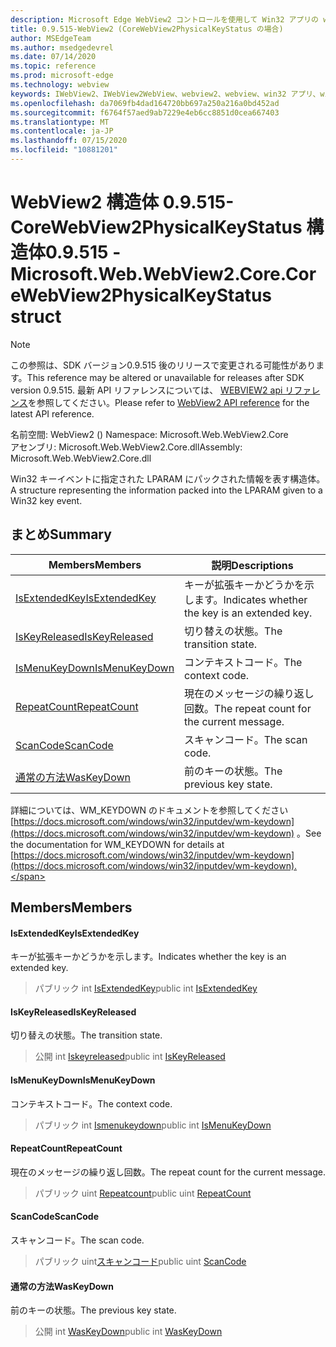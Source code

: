 ```yaml
---
description: Microsoft Edge WebView2 コントロールを使用して Win32 アプリの web コンテンツをホストする
title: 0.9.515-WebView2 (CoreWebView2PhysicalKeyStatus の場合)
author: MSEdgeTeam
ms.author: msedgedevrel
ms.date: 07/14/2020
ms.topic: reference
ms.prod: microsoft-edge
ms.technology: webview
keywords: IWebView2、IWebView2WebView、webview2、webview、win32 アプリ、win32、edge、ICoreWebView2、ICoreWebView2Controller、browser control、edge html
ms.openlocfilehash: da7069fb4dad164720bb697a250a216a0bd452ad
ms.sourcegitcommit: f6764f57aed9ab7229e4eb6cc8851d0cea667403
ms.translationtype: MT
ms.contentlocale: ja-JP
ms.lasthandoff: 07/15/2020
ms.locfileid: "10881201"
---
```

# <span data-ttu-id="a1838-104">WebView2 構造体 0.9.515-CoreWebView2PhysicalKeyStatus 構造体</span><span class="sxs-lookup"><span data-stu-id="a1838-104">0.9.515 - Microsoft.Web.WebView2.Core.CoreWebView2PhysicalKeyStatus struct</span></span> 

> [!NOTE]
> <span data-ttu-id="a1838-105">この参照は、SDK バージョン0.9.515 後のリリースで変更される可能性があります。</span><span class="sxs-lookup"><span data-stu-id="a1838-105">This reference may be altered or unavailable for releases after SDK version 0.9.515.</span></span> <span data-ttu-id="a1838-106">最新 API リファレンスについては、 [WEBVIEW2 api リファレンス](../../../webview2-api-reference.md)を参照してください。</span><span class="sxs-lookup"><span data-stu-id="a1838-106">Please refer to [WebView2 API reference](../../../webview2-api-reference.md) for the latest API reference.</span></span>

<span data-ttu-id="a1838-107">名前空間: WebView2 () </span><span class="sxs-lookup"><span data-stu-id="a1838-107">Namespace: Microsoft.Web.WebView2.Core</span></span>\
<span data-ttu-id="a1838-108">アセンブリ: Microsoft.Web.WebView2.Core.dll</span><span class="sxs-lookup"><span data-stu-id="a1838-108">Assembly: Microsoft.Web.WebView2.Core.dll</span></span>

<span data-ttu-id="a1838-109">Win32 キーイベントに指定された LPARAM にパックされた情報を表す構造体。</span><span class="sxs-lookup"><span data-stu-id="a1838-109">A structure representing the information packed into the LPARAM given to a Win32 key event.</span></span>

## <span data-ttu-id="a1838-110">まとめ</span><span class="sxs-lookup"><span data-stu-id="a1838-110">Summary</span></span>

 <span data-ttu-id="a1838-111">Members</span><span class="sxs-lookup"><span data-stu-id="a1838-111">Members</span></span>                        | <span data-ttu-id="a1838-112">説明</span><span class="sxs-lookup"><span data-stu-id="a1838-112">Descriptions</span></span>
--------------------------------|---------------------------------------------
[<span data-ttu-id="a1838-113">IsExtendedKey</span><span class="sxs-lookup"><span data-stu-id="a1838-113">IsExtendedKey</span></span>](#isextendedkey) | <span data-ttu-id="a1838-114">キーが拡張キーかどうかを示します。</span><span class="sxs-lookup"><span data-stu-id="a1838-114">Indicates whether the key is an extended key.</span></span>
[<span data-ttu-id="a1838-115">IsKeyReleased</span><span class="sxs-lookup"><span data-stu-id="a1838-115">IsKeyReleased</span></span>](#iskeyreleased) | <span data-ttu-id="a1838-116">切り替えの状態。</span><span class="sxs-lookup"><span data-stu-id="a1838-116">The transition state.</span></span>
[<span data-ttu-id="a1838-117">IsMenuKeyDown</span><span class="sxs-lookup"><span data-stu-id="a1838-117">IsMenuKeyDown</span></span>](#ismenukeydown) | <span data-ttu-id="a1838-118">コンテキストコード。</span><span class="sxs-lookup"><span data-stu-id="a1838-118">The context code.</span></span>
[<span data-ttu-id="a1838-119">RepeatCount</span><span class="sxs-lookup"><span data-stu-id="a1838-119">RepeatCount</span></span>](#repeatcount) | <span data-ttu-id="a1838-120">現在のメッセージの繰り返し回数。</span><span class="sxs-lookup"><span data-stu-id="a1838-120">The repeat count for the current message.</span></span>
[<span data-ttu-id="a1838-121">ScanCode</span><span class="sxs-lookup"><span data-stu-id="a1838-121">ScanCode</span></span>](#scancode) | <span data-ttu-id="a1838-122">スキャンコード。</span><span class="sxs-lookup"><span data-stu-id="a1838-122">The scan code.</span></span>
[<span data-ttu-id="a1838-123">通常の方法</span><span class="sxs-lookup"><span data-stu-id="a1838-123">WasKeyDown</span></span>](#waskeydown) | <span data-ttu-id="a1838-124">前のキーの状態。</span><span class="sxs-lookup"><span data-stu-id="a1838-124">The previous key state.</span></span>

<span data-ttu-id="a1838-125">詳細については、WM_KEYDOWN のドキュメントを参照してください [https://docs.microsoft.com/windows/win32/inputdev/wm-keydown](https://docs.microsoft.com/windows/win32/inputdev/wm-keydown) 。</span><span class="sxs-lookup"><span data-stu-id="a1838-125">See the documentation for WM_KEYDOWN for details at [https://docs.microsoft.com/windows/win32/inputdev/wm-keydown](https://docs.microsoft.com/windows/win32/inputdev/wm-keydown).</span></span>

## <span data-ttu-id="a1838-126">Members</span><span class="sxs-lookup"><span data-stu-id="a1838-126">Members</span></span>

#### <span data-ttu-id="a1838-127">IsExtendedKey</span><span class="sxs-lookup"><span data-stu-id="a1838-127">IsExtendedKey</span></span> 

<span data-ttu-id="a1838-128">キーが拡張キーかどうかを示します。</span><span class="sxs-lookup"><span data-stu-id="a1838-128">Indicates whether the key is an extended key.</span></span>

> <span data-ttu-id="a1838-129">パブリック int [IsExtendedKey](#isextendedkey)</span><span class="sxs-lookup"><span data-stu-id="a1838-129">public int [IsExtendedKey](#isextendedkey)</span></span>

#### <span data-ttu-id="a1838-130">IsKeyReleased</span><span class="sxs-lookup"><span data-stu-id="a1838-130">IsKeyReleased</span></span> 

<span data-ttu-id="a1838-131">切り替えの状態。</span><span class="sxs-lookup"><span data-stu-id="a1838-131">The transition state.</span></span>

> <span data-ttu-id="a1838-132">公開 int [Iskeyreleased](#iskeyreleased)</span><span class="sxs-lookup"><span data-stu-id="a1838-132">public int [IsKeyReleased](#iskeyreleased)</span></span>

#### <span data-ttu-id="a1838-133">IsMenuKeyDown</span><span class="sxs-lookup"><span data-stu-id="a1838-133">IsMenuKeyDown</span></span> 

<span data-ttu-id="a1838-134">コンテキストコード。</span><span class="sxs-lookup"><span data-stu-id="a1838-134">The context code.</span></span>

> <span data-ttu-id="a1838-135">パブリック int [Ismenukeydown](#ismenukeydown)</span><span class="sxs-lookup"><span data-stu-id="a1838-135">public int [IsMenuKeyDown](#ismenukeydown)</span></span>

#### <span data-ttu-id="a1838-136">RepeatCount</span><span class="sxs-lookup"><span data-stu-id="a1838-136">RepeatCount</span></span> 

<span data-ttu-id="a1838-137">現在のメッセージの繰り返し回数。</span><span class="sxs-lookup"><span data-stu-id="a1838-137">The repeat count for the current message.</span></span>

> <span data-ttu-id="a1838-138">パブリック uint [Repeatcount](#repeatcount)</span><span class="sxs-lookup"><span data-stu-id="a1838-138">public uint [RepeatCount](#repeatcount)</span></span>

#### <span data-ttu-id="a1838-139">ScanCode</span><span class="sxs-lookup"><span data-stu-id="a1838-139">ScanCode</span></span> 

<span data-ttu-id="a1838-140">スキャンコード。</span><span class="sxs-lookup"><span data-stu-id="a1838-140">The scan code.</span></span>

> <span data-ttu-id="a1838-141">パブリック uint[スキャンコード](#scancode)</span><span class="sxs-lookup"><span data-stu-id="a1838-141">public uint [ScanCode](#scancode)</span></span>

#### <span data-ttu-id="a1838-142">通常の方法</span><span class="sxs-lookup"><span data-stu-id="a1838-142">WasKeyDown</span></span> 

<span data-ttu-id="a1838-143">前のキーの状態。</span><span class="sxs-lookup"><span data-stu-id="a1838-143">The previous key state.</span></span>

> <span data-ttu-id="a1838-144">公開 int [WasKeyDown](#waskeydown)</span><span class="sxs-lookup"><span data-stu-id="a1838-144">public int [WasKeyDown](#waskeydown)</span></span>

